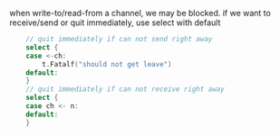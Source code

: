 when write-to/read-from a channel, we may be blocked. if we want to receive/send or quit immediately, use select with default
```go
    // quit immediately if can not send right away
	select {
	case <-ch:
		t.Fatalf("should not get leave")
	default:
	}
    // quit immediately if can not receive right away
    select {
	case ch <- n:
	default:
	}
```